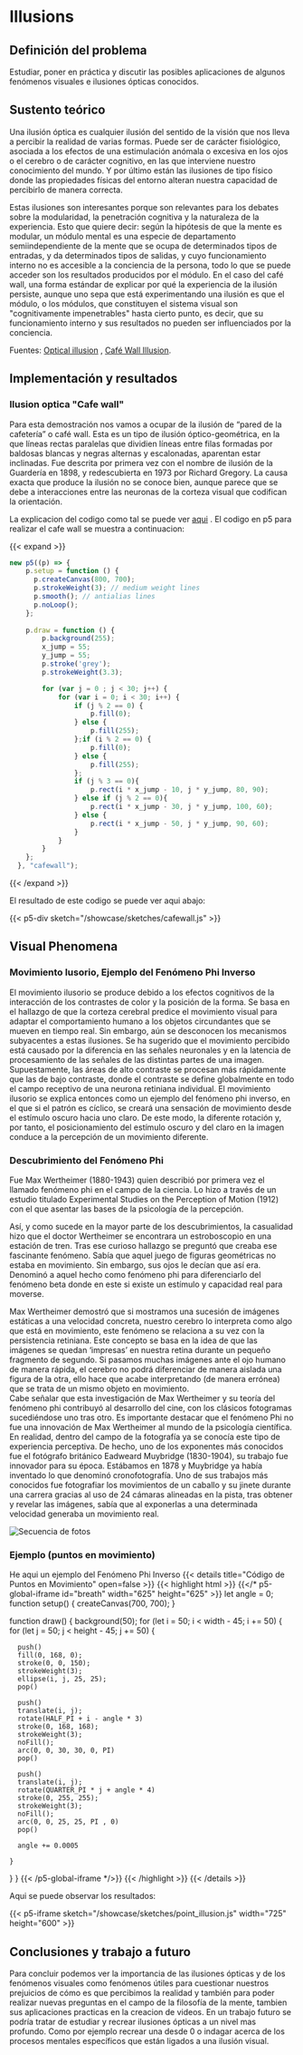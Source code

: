 # Illusions

## Definición del problema

Estudiar, poner en práctica y discutir las posibles aplicaciones de algunos fenómenos visuales e ilusiones ópticas conocidos.

## Sustento teórico

Una ilusión óptica es cualquier ilusión del sentido de la visión que nos lleva a percibir la realidad de varias formas. Puede ser de carácter fisiológico, asociada a los efectos de una estimulación anómala o excesiva en los ojos o el cerebro o de carácter cognitivo, en las que interviene nuestro conocimiento del mundo. Y por último están las ilusiones de tipo físico donde las propiedades físicas del entorno alteran nuestra capacidad de percibirlo de manera correcta. 

Estas ilusiones son interesantes porque son relevantes para los debates sobre la modularidad, la penetración cognitiva y la naturaleza de la experiencia. Esto que quiere decir: según la hipótesis de que la mente es modular, un módulo mental es una especie de departamento semiindependiente de la mente que se ocupa de determinados tipos de entradas, y da determinados tipos de salidas, y cuyo funcionamiento interno no es accesible a la conciencia de la persona, todo lo que se puede acceder son los resultados producidos por el módulo. En el caso del café wall, una forma estándar de explicar por qué la experiencia de la ilusión persiste, aunque uno sepa que está experimentando una ilusión es que el módulo, o los módulos, que constituyen el sistema visual son "cognitivamente impenetrables" hasta cierto punto, es decir, que su funcionamiento interno y sus resultados no pueden ser influenciados por la conciencia.




Fuentes: [Optical illusion](https://en.wikipedia.org/wiki/Optical_illusion) , [Café Wall Illusion](https://www.illusionsindex.org/i/cafe-wall-illusion).


## Implementación y resultados

### Ilusion optica "Cafe wall"

Para esta demostración nos vamos a ocupar de la ilusión de “pared de la cafetería” o café wall. Esta es un tipo de ilusión óptico-geométrica, en la que líneas rectas paralelas  que dividien líneas entre filas formadas por baldosas blancas y negras alternas y escalonadas, aparentan estar inclinadas. Fue descrita por primera vez con el nombre de ilusión de la Guardería en 1898, y redescubierta en 1973 por Richard Gregory. La causa exacta que produce la ilusión no se conoce bien, aunque parece que se debe a interacciones entre las neuronas de la corteza visual que codifican la orientación. 

La explicacion del codigo como tal se puede ver [aqui](https://github.com/arthurfincham/optical_illusions/tree/master/cafe_wall) . El codigo en p5 para realizar el cafe wall se muestra a continuacion:

{{< expand >}}
```js
new p5((p) => {
    p.setup = function () {
      p.createCanvas(800, 700);
      p.strokeWeight(3); // medium weight lines
      p.smooth(); // antialias lines
      p.noLoop();
    };
  
    p.draw = function () {
        p.background(255);
        x_jump = 55;
        y_jump = 55;
        p.stroke('grey');
        p.strokeWeight(3.3);

        for (var j = 0 ; j < 30; j++) {
            for (var i = 0; i < 30; i++) {
                if (j % 2 == 0) {
                    p.fill(0);
                } else {
                    p.fill(255);
                };if (i % 2 == 0) {
                    p.fill(0);
                } else {
                    p.fill(255);
                };
                if (j % 3 == 0){
                    p.rect(i * x_jump - 10, j * y_jump, 80, 90);
                } else if (j % 2 == 0){
                    p.rect(i * x_jump - 30, j * y_jump, 100, 60);
                } else {
                    p.rect(i * x_jump - 50, j * y_jump, 90, 60);
                }
            }
        }
    };
  }, "cafewall");
```
{{< /expand >}}


El resultado de este codigo se puede ver aqui abajo:


{{< p5-div sketch="/showcase/sketches/cafewall.js" >}}

## **Visual Phenomena**
### **Movimiento Iusorio, Ejemplo del Fenómeno Phi Inverso**
El movimiento ilusorio se produce debido a los efectos cognitivos de la interacción de los contrastes de color y la posición de la forma. Se basa en el hallazgo de que la corteza cerebral predice el movimiento visual para adaptar el comportamiento humano a los objetos circundantes que se mueven en tiempo real. Sin embargo, aún se desconocen los mecanismos subyacentes a estas ilusiones. Se ha sugerido que el movimiento percibido está causado por la diferencia en las señales neuronales y en la latencia de procesamiento de las señales de las distintas partes de una imagen. Supuestamente, las áreas de alto contraste se procesan más rápidamente que las de bajo contraste, donde el contraste se define globalmente en todo el campo receptivo de una neurona retiniana individual. El movimiento ilusorio se explica entonces como un ejemplo del fenómeno phi inverso, en el que si el patrón es cíclico, se creará una sensación de movimiento desde el estímulo oscuro hacia uno claro. De este modo, la diferente rotación y, por tanto, el posicionamiento del estímulo oscuro y del claro en la imagen conduce a la percepción de un movimiento diferente.

### **Descubrimiento del Fenómeno Phi**
Fue Max Wertheimer (1880-1943) quien describió por primera vez el llamado fenómeno phi en el campo de la ciencia. Lo hizo a través de un estudio titulado Experimental Studies on the Perception of Motion (1912) con el que asentar las bases de la psicología de la percepción.

Así, y como sucede en la mayor parte de los descubrimientos, la casualidad hizo que el doctor Wertheimer se encontrara un estroboscopio en una estación de tren. Tras ese curioso hallazgo se preguntó que creaba ese fascinante fenómeno. Sabía que aquel juego de figuras geométricas no estaba en movimiento. Sin embargo, sus ojos le decían que así era. Denominó a aquel hecho como fenómeno phi para diferenciarlo del fenómeno beta donde en este si existe un estímulo y capacidad real para moverse.

Max Wertheimer demostró que si mostramos una sucesión de imágenes estáticas a una velocidad concreta, nuestro cerebro lo interpreta como algo que está en movimiento, este fenómeno se relaciona a su vez con la persistencia retiniana. Este concepto se basa en la idea de que las imágenes se quedan ‘impresas’ en nuestra retina durante un pequeño fragmento de segundo. Si pasamos muchas imágenes ante el ojo humano de manera rápida, el cerebro no podrá diferenciar de manera aislada una figura de la otra, ello hace que acabe interpretando (de manera errónea) que se trata de un mismo objeto en movimiento.  
Cabe señalar que esta investigación de Max Wertheimer y su teoría del fenómeno phi contribuyó al desarrollo del cine, con los clásicos fotogramas sucediéndose uno tras otro.
Es importante destacar que el fenómeno Phi no fue una innovación de Max Wertheimer al mundo de la psicología científica. En realidad, dentro del campo de la fotografía ya se conocía este tipo de experiencia perceptiva. De hecho, uno de los exponentes más conocidos fue el fotógrafo británico Eadweard Muybridge (1830-1904), su trabajo fue innovador para su época. Estábamos en 1878 y Muybridge ya había inventado lo que denominó cronofotografía. Uno de sus trabajos más conocidos fue fotografiar los movimientos de un caballo y su jinete durante una carrera gracias al uso de 24 cámaras alineadas en la pista, tras obtener y revelar las imágenes, sabía que al exponerlas a una determinada velocidad generaba un movimiento real.

![Secuencia de fotos](/showcase/sketches/caballos.PNG)

### Ejemplo (puntos en movimiento)
He aqui un ejemplo del Fenómeno Phi Inverso
{{< details title="Código de Puntos en Movimiento" open=false >}}
{{< highlight html >}}
{{</* p5-global-iframe id="breath" width="625" height="625" >}}
    let angle = 0;
function setup() {
  createCanvas(700, 700);
}

function draw() {
  background(50);
  for (let i = 50; i < width - 45; i += 50) {
    for (let j = 50; j < height - 45; j += 50) {

      push()
      fill(0, 168, 0);
      stroke(0, 0, 150);
      strokeWeight(3);
      ellipse(i, j, 25, 25);
      pop()

      push()
      translate(i, j);
      rotate(HALF_PI + i - angle * 3)
      stroke(0, 168, 168);
      strokeWeight(3);
      noFill();
      arc(0, 0, 30, 30, 0, PI)
      pop()

      push()
      translate(i, j);
      rotate(QUARTER_PI * j + angle * 4)
      stroke(0, 255, 255);
      strokeWeight(3);
      noFill();
      arc(0, 0, 25, 25, PI , 0)
      pop()

      angle += 0.0005

    }
  }
}
{{< /p5-global-iframe */>}}
{{< /highlight >}}
{{< /details >}}

Aqui se puede observar los resultados:

{{< p5-iframe sketch="/showcase/sketches/point_illusion.js" width="725" height="600" >}}

## Conclusiones y trabajo a futuro

Para concluir podemos ver la importancia de las ilusiones ópticas y de los fenómenos visuales como fenómenos útiles para cuestionar nuestros prejuicios de cómo es que percibimos la realidad y también para poder realizar nuevas preguntas en el campo de la filosofía de la mente, tambien sus aplicaciones practicas en la creacion de videos.
En un trabajo futuro se podría tratar de estudiar y recrear ilusiones ópticas a un nivel mas profundo. Como por ejemplo recrear una desde 0 o indagar acerca de los procesos mentales específicos que están ligados a una ilusión visual.  



